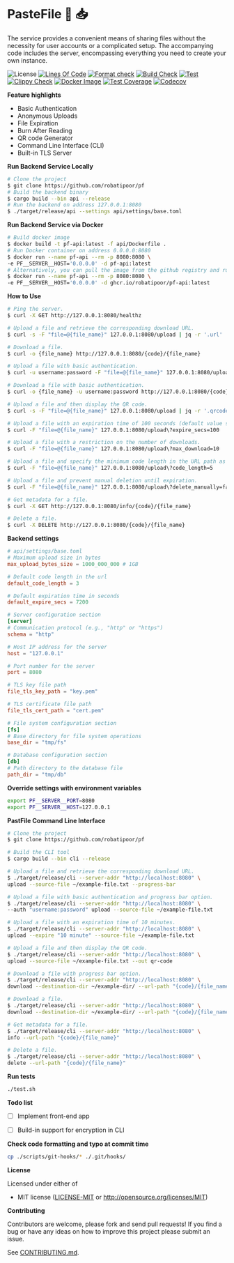 # PasteFile 📁 📥
The service provides a convenient means of sharing files without the necessity for user accounts or a complicated setup. The accompanying code includes the server, encompassing everything you need to create your own instance.

![License](https://img.shields.io/github/license/robatipoor/pf)
[![Lines Of Code](https://tokei.rs/b1/github/robatipoor/pf?category=code)](https://github.com/robatipoor/pf)
[![Format check](https://github.com/robatipoor/pf/actions/workflows/code-formater.yml/badge.svg)](https://github.com/robatipoor/pf/actions/workflows/code-formater.yml)
[![Build Check](https://github.com/robatipoor/pf/actions/workflows/build-checker.yml/badge.svg)](https://github.com/robatipoor/pf/actions/workflows/build-checker.yml)
[![Test](https://github.com/robatipoor/pf/actions/workflows/test.yml/badge.svg)](https://github.com/robatipoor/pf/actions/workflows/test.yml)
[![Clippy Check](https://github.com/robatipoor/pf/actions/workflows/code-linter.yml/badge.svg)](https://github.com/robatipoor/pf/actions/workflows/code-linter.yml)
[![Docker Image](https://github.com/robatipoor/pf/actions/workflows/image-builder.yml/badge.svg)](https://github.com/robatipoor/pf/actions/workflows/image-builder.yml)
[![Test Coverage](https://github.com/robatipoor/pf/actions/workflows/test-coverage.yml/badge.svg)](https://github.com/robatipoor/pf/actions/workflows/test-coverage.yml)
[![Codecov](https://codecov.io/gh/robatipoor/pf/branch/main/graph/badge.svg?token=BIMUKRJPE7)](https://codecov.io/gh/robatipoor/pf)

**Feature highlights**

* Basic Authentication
* Anonymous Uploads
* File Expiration
* Burn After Reading
* QR code Generator
* Command Line Interface (CLI)
* Built-in TLS Server

**Run Backend Service Locally**

```sh
# Clone the project
$ git clone https://github.com/robatipoor/pf
# Build the backend binary
$ cargo build --bin api --release
# Run the backend on address 127.0.0.1:8080
$ ./target/release/api --settings api/settings/base.toml
```
**Run Backend Service via Docker**

```sh
# Build docker image
$ docker build -t pf-api:latest -f api/Dockerfile .
# Run Docker container on address 0.0.0.0:8080
$ docker run --name pf-api --rm -p 8080:8080 \
-e PF__SERVER__HOST='0.0.0.0' -d pf-api:latest
# Alternatively, you can pull the image from the github registry and run container
$ docker run --name pf-api --rm -p 8080:8080 \
-e PF__SERVER__HOST='0.0.0.0' -d ghcr.io/robatipoor/pf-api:latest
```

**How to Use**

```sh
# Ping the server.
$ curl -X GET http://127.0.0.1:8080/healthz

# Upload a file and retrieve the corresponding download URL.
$ curl -s -F "file=@{file_name}" 127.0.0.1:8080/upload | jq -r '.url'

# Download a file.
$ curl -o {file_name} http://127.0.0.1:8080/{code}/{file_name}

# Upload a file with basic authentication.
$ curl -u username:password -F "file=@{file_name}" 127.0.0.1:8080/upload

# Download a file with basic authentication.
$ curl -o {file_name} -u username:password http://127.0.0.1:8080/{code}/{file_name}

# Upload a file and then display the QR code.
$ curl -s -F "file=@{file_name}" 127.0.0.1:8080/upload | jq -r '.qrcode' | base64 -d; echo

# Upload a file with an expiration time of 100 seconds (default value specified in settings file).
$ curl -F "file=@{file_name}" 127.0.0.1:8080/upload\?expire_secs=100

# Upload a file with a restriction on the number of downloads.
$ curl -F "file=@{file_name}" 127.0.0.1:8080/upload\?max_download=10

# Upload a file and specify the minimum code length in the URL path as 5 (default value specified in settings file).
$ curl -F "file=@{file_name}" 127.0.0.1:8080/upload\?code_length=5

# Upload a file and prevent manual deletion until expiration.
$ curl -F "file=@{file_name}" 127.0.0.1:8080/upload\?delete_manually=false

# Get metadata for a file.
$ curl -X GET http://127.0.0.1:8080/info/{code}/{file_name}

# Delete a file.
$ curl -X DELETE http://127.0.0.1:8080/{code}/{file_name}
```

**Backend settings**

```toml
# api/settings/base.toml
# Maximum upload size in bytes
max_upload_bytes_size = 1000_000_000 # 1GB

# Default code length in the url
default_code_length = 3

# Default expiration time in seconds
default_expire_secs = 7200

# Server configuration section
[server]
# Communication protocol (e.g., "http" or "https")
schema = "http"

# Host IP address for the server
host = "127.0.0.1"

# Port number for the server
port = 8080

# TLS key file path
file_tls_key_path = "key.pem"

# TLS certificate file path
file_tls_cert_path = "cert.pem"

# File system configuration section
[fs]
# Base directory for file system operations
base_dir = "tmp/fs"

# Database configuration section
[db]
# Path directory to the database file
path_dir = "tmp/db"
```

**Override settings with environment variables**

```sh
export PF__SERVER__PORT=8080
export PF__SERVER__HOST=127.0.0.1
```

**PastFile Command Line Interface**

```sh
# Clone the project
$ git clone https://github.com/robatipoor/pf

# Build the CLI tool
$ cargo build --bin cli --release

# Upload a file and retrieve the corresponding download URL.
$ ./target/release/cli --server-addr "http://localhost:8080" \
upload --source-file ~/example-file.txt --progress-bar

# Upload a file with basic authentication and progress bar option.
$ ./target/release/cli --server-addr "http://localhost:8080" \
--auth "username:password" upload --source-file ~/example-file.txt

# Upload a file with an expiration time of 10 minutes.
$ ./target/release/cli --server-addr "http://localhost:8080" \
upload --expire "10 minute" --source-file ~/example-file.txt

# Upload a file and then display the QR code.
$ ./target/release/cli --server-addr "http://localhost:8080" \
upload --source-file ~/example-file.txt --out qr-code

# Download a file with progress bar option.
$ ./target/release/cli --server-addr "http://localhost:8080" \
download --destination-dir ~/example-dir/ --url-path "{code}/{file_name}" --progress-bar

# Download a file.
$ ./target/release/cli --server-addr "http://localhost:8080" \
download --destination-dir ~/example-dir/ --url-path "{code}/{file_name}"

# Get metadata for a file.
$ ./target/release/cli --server-addr "http://localhost:8080" \
info --url-path "{code}/{file_name}"

# Delete a file.
$ ./target/release/cli --server-addr "http://localhost:8080" \
delete --url-path "{code}/{file_name}"

```

**Run tests**

```sh
./test.sh
```

**Todo list**

- [ ] Implement front-end app

- [ ] Build-in support for encryption in CLI

**Check code formatting and typo at commit time**

```sh
cp ./scripts/git-hooks/* ./.git/hooks/
```

**License**

Licensed under either of

 * MIT license
   ([LICENSE-MIT](LICENSE) or http://opensource.org/licenses/MIT)

**Contributing**

Contributors are welcome, please fork and send pull requests! If you find a bug
or have any ideas on how to improve this project please submit an issue.

See [CONTRIBUTING.md](CONTRIBUTING.md).
